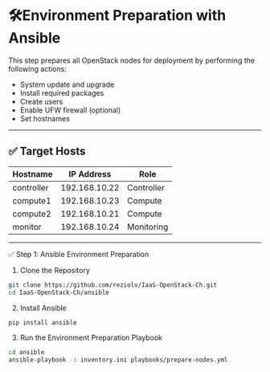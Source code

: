 # 🛠️Environment Preparation with Ansible

This step prepares all OpenStack nodes for deployment by performing the following actions:
- System update and upgrade
- Install required packages
- Create users
- Enable UFW firewall (optional)
- Set hostnames

---

## ✅ Target Hosts

| Hostname    | IP Address     | Role        |
|-------------|----------------|-------------|
| controller  | 192.168.10.22  | Controller  |
| compute1    | 192.168.10.23  | Compute     |
| compute2    | 192.168.10.21  | Compute     |
| monitor     | 192.168.10.24  | Monitoring  |

---
✅ Step 1: Ansible Environment Preparation

1. Clone the Repository
```bash
git clone https://github.com/reziolv/IaaS-OpenStack-Ch.git
cd IaaS-OpenStack-Ch/ansible
```

2. Install Ansible
```bash
pip install ansible
```

3. Run the Environment Preparation Playbook
```bash
cd ansible
ansible-playbook -i inventory.ini playbooks/prepare-nodes.yml
```
